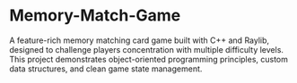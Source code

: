 # Memory-Match-Game
A feature-rich memory matching card game built with C++ and Raylib, designed to challenge players concentration with multiple difficulty levels. This project demonstrates object-oriented programming principles, custom data structures, and clean game state management.
